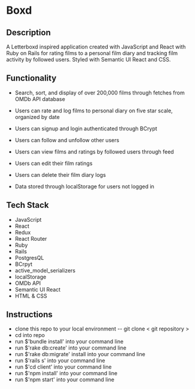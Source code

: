 # Boxd

## Description
  
A Letterboxd inspired application created with JavaScript and React with Ruby on Rails for rating films to a personal film diary and tracking film activity by followed users. Styled with Semantic UI React and CSS.
  
## Functionality

- Search, sort, and display of over 200,000 films through fetches from OMDb API database

- Users can rate and log films to personal diary on five star scale, organized by date

- Users can signup and login authenticated through BCrypt

- Users can follow and unfollow other users

- Users can view films and ratings by followed users through feed

- Users can edit their film ratings 

- Users can delete their film diary logs

- Data stored through localStorage for users not logged in

## Tech Stack

- JavaScript
- React
- Redux
- React Router
- Ruby
- Rails
- PostgresQL
- BCrpyt
- active_model_serializers
- localStorage
- OMDb API
- Semantic UI React
- HTML & CSS

## Instructions

- clone this repo to your local environment -- git clone < git repository >
- cd into repo
- run $'bundle install' into your command line
- run $'rake db:create' into your command line
- run $'rake db:migrate' install into your command line
- run $'rails s' into your command line
- run $'cd client' into your command line
- run $'npm install' into your command line
- run $'npm start' into your command line
